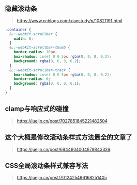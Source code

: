 ## 隐藏滚动条

> https://www.cnblogs.com/xiaostudy/p/10821191.html

```scss
.container {
  &::-webkit-scrollbar {
    width: 0;
  }
  &::-webkit-scrollbar-thumb {
    border-radius: 10px;
    box-shadow: inset 0 0 5px rgba(0, 0, 0, 0.2);
    background: rgba(0, 0, 0, 0.2);
  }
  &::-webkit-scrollbar-track {
    box-shadow: inset 0 0 5px rgba(0, 0, 0, 0.2);
    border-radius: 0;
    background: rgba(0, 0, 0, 0.1);
  }
}
```

## clamp与响应式的碰撞

> https://juejin.cn/post/7027851845221482504

## 这个大概是修改滚动条样式方法最全的文章了

> https://juejin.cn/post/6844904004879843336

## CSS全局滚动条样式兼容写法

> https://juejin.cn/post/7012425496168251405
